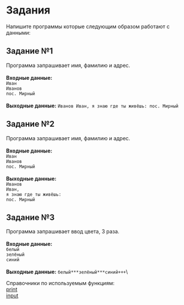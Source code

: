 # Задания
Напишите программы которые следующим образом работают с данными:
## Задание №1 
Программа запрашивает имя, фамилию и адрес. \
\
**Входные данные:** \
`Иван` \
`Иванов` \
`пос. Мирный` \
\
**Выходные данные:** `Иванов Иван, я знаю где ты живёшь: пос. Мирный`

## Задание №2
Программа запрашивает имя, фамилию и адрес.\
\
**Входные данные:** \
`Иван`\
`Иванов`\
`пос. Мирный` \
\
**Выходные данные:** \
`Иванов`\
`Иван,`\
`я знаю где ты живёшь:`\
`пос. Мирный`

## Задание №3
Программа запрашивает ввод цвета, 3 раза. \
\
**Входные данные:**\
`белый` \
`зелёный`\
`синий` \
\
**Выходные данные:** `белый***зелёный***синий+++`\

Справочники по используемым функциям:\
[print](https://pythonru.com/osnovy/python-print) \
[input](https://docs-python.ru/tutorial/vstroennye-funktsii-interpretatora-python/funktsija-input/)
